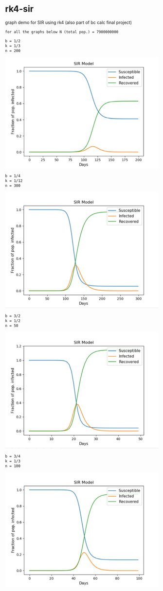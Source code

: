 # rk4-sir
graph demo for SIR using rk4 (also part of bc calc final project)

```
for all the graphs below N (total pop.) = 7900000000
```

```
b = 1/2
k = 1/3
n = 200
```
![b = 1/2 k = 1/3](/img/b_1_2_k_1_3.png)
```
b = 1/4
k = 1/12
n = 300
```
![b = 1/4 k = 1/12](/img/b_1_4_k_1_12.png)
```
b = 3/2
k = 1/2
n = 50
```
![b = 3/2 k = 1/2](/img/b_3_2_k_1_2.png)
```
b = 3/4
k = 1/3
n = 100
```
![b = 3/4 k = 1/3](/img/b_3_4_k_1_3.png)